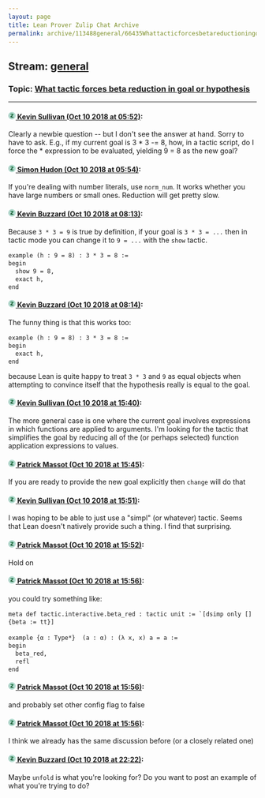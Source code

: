 ```yaml
---
layout: page
title: Lean Prover Zulip Chat Archive 
permalink: archive/113488general/66435Whattacticforcesbetareductioningoalorhypothesis.html
---
```


## Stream: [general](index.html)
### Topic: [What tactic forces beta reduction in goal or hypothesis](66435Whattacticforcesbetareductioningoalorhypothesis.html)

---

#### [![Click to go to Zulip](../../assets/img/zulip2.png) Kevin Sullivan (Oct 10 2018 at 05:52)](https://leanprover.zulipchat.com/#narrow/stream/113488-general/topic/What%20tactic%20forces%20beta%20reduction%20in%20goal%20or%20hypothesis/near/135516798):
Clearly a newbie question -- but I don't see the answer at hand. Sorry to have to ask. E.g., if my current goal is 3 * 3 -= 8, how, in a tactic script, do I force the * expression to be evaluated, yielding 9 = 8 as the new goal?

#### [![Click to go to Zulip](../../assets/img/zulip2.png) Simon Hudon (Oct 10 2018 at 05:54)](https://leanprover.zulipchat.com/#narrow/stream/113488-general/topic/What%20tactic%20forces%20beta%20reduction%20in%20goal%20or%20hypothesis/near/135516869):
If you're dealing with number literals, use `norm_num`. It works whether you have large numbers or small ones. Reduction will get pretty slow.

#### [![Click to go to Zulip](../../assets/img/zulip2.png) Kevin Buzzard (Oct 10 2018 at 08:13)](https://leanprover.zulipchat.com/#narrow/stream/113488-general/topic/What%20tactic%20forces%20beta%20reduction%20in%20goal%20or%20hypothesis/near/135521476):
Because `3 * 3 = 9` is true by definition, if your goal is `3 * 3 = ...` then in tactic mode you can change it to `9 = ...` with the `show` tactic. 

```lean
example (h : 9 = 8) : 3 * 3 = 8 :=
begin
  show 9 = 8,
  exact h,
end

```

#### [![Click to go to Zulip](../../assets/img/zulip2.png) Kevin Buzzard (Oct 10 2018 at 08:14)](https://leanprover.zulipchat.com/#narrow/stream/113488-general/topic/What%20tactic%20forces%20beta%20reduction%20in%20goal%20or%20hypothesis/near/135521541):
The funny thing is that this works too:

```lean
example (h : 9 = 8) : 3 * 3 = 8 :=
begin
  exact h,
end
```

because Lean is quite happy to treat `3 * 3` and `9` as equal objects when attempting to convince itself that the hypothesis really is equal to the goal.

#### [![Click to go to Zulip](../../assets/img/zulip2.png) Kevin Sullivan (Oct 10 2018 at 15:40)](https://leanprover.zulipchat.com/#narrow/stream/113488-general/topic/What%20tactic%20forces%20beta%20reduction%20in%20goal%20or%20hypothesis/near/135541690):
The more general case  is one where the current goal involves expressions in which functions are applied to arguments. I'm looking for the tactic that simplifies the goal by reducing all of the (or perhaps selected) function application expressions to values.

#### [![Click to go to Zulip](../../assets/img/zulip2.png) Patrick Massot (Oct 10 2018 at 15:45)](https://leanprover.zulipchat.com/#narrow/stream/113488-general/topic/What%20tactic%20forces%20beta%20reduction%20in%20goal%20or%20hypothesis/near/135541985):
If you are ready to provide the new goal explicitly then `change` will do that

#### [![Click to go to Zulip](../../assets/img/zulip2.png) Kevin Sullivan (Oct 10 2018 at 15:51)](https://leanprover.zulipchat.com/#narrow/stream/113488-general/topic/What%20tactic%20forces%20beta%20reduction%20in%20goal%20or%20hypothesis/near/135542310):
I was hoping to be able to just use a "simpl" (or whatever) tactic. Seems that Lean doesn't natively provide such a thing. I find that surprising.

#### [![Click to go to Zulip](../../assets/img/zulip2.png) Patrick Massot (Oct 10 2018 at 15:52)](https://leanprover.zulipchat.com/#narrow/stream/113488-general/topic/What%20tactic%20forces%20beta%20reduction%20in%20goal%20or%20hypothesis/near/135542359):
Hold on

#### [![Click to go to Zulip](../../assets/img/zulip2.png) Patrick Massot (Oct 10 2018 at 15:56)](https://leanprover.zulipchat.com/#narrow/stream/113488-general/topic/What%20tactic%20forces%20beta%20reduction%20in%20goal%20or%20hypothesis/near/135542610):
you could try something like:
```lean
meta def tactic.interactive.beta_red : tactic unit := `[dsimp only [] {beta := tt}]

example {α : Type*}  (a : α) : (λ x, x) a = a :=
begin
  beta_red, 
  refl
end
```

#### [![Click to go to Zulip](../../assets/img/zulip2.png) Patrick Massot (Oct 10 2018 at 15:56)](https://leanprover.zulipchat.com/#narrow/stream/113488-general/topic/What%20tactic%20forces%20beta%20reduction%20in%20goal%20or%20hypothesis/near/135542635):
and probably set other config flag to false

#### [![Click to go to Zulip](../../assets/img/zulip2.png) Patrick Massot (Oct 10 2018 at 15:56)](https://leanprover.zulipchat.com/#narrow/stream/113488-general/topic/What%20tactic%20forces%20beta%20reduction%20in%20goal%20or%20hypothesis/near/135542646):
I think we already has the same discussion before (or a closely related one)

#### [![Click to go to Zulip](../../assets/img/zulip2.png) Kevin Buzzard (Oct 10 2018 at 22:22)](https://leanprover.zulipchat.com/#narrow/stream/113488-general/topic/What%20tactic%20forces%20beta%20reduction%20in%20goal%20or%20hypothesis/near/135565975):
Maybe `unfold` is what you're looking for? Do you want to post an example of what you're trying to do?

